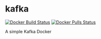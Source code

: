 # kafka

[![Docker Build Status](https://github.com/memoria-io/kafka-docker/workflows/Docker/badge.svg)](https://github.com/memoria-io/kafka-docker/actions?query=workflow%3ADocker)
[![Docker Pulls Status](https://img.shields.io/docker/pulls/memoriaio/kafka-docker.svg)](https://hub.docker.com/r/memoriaio/kafka-docker/)


A simple Kafka Docker

